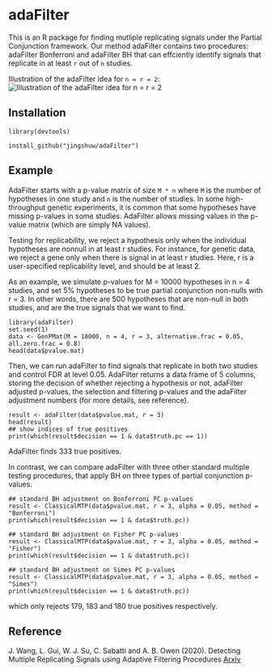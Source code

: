 # adaFilter

This is an R package for finding mutliple replicating signals under the Partial Conjunction framework. Our method adaFilter contains two procedures: adaFilter Bonferroni and adaFilter BH that can effciently identify signals that replicate in at least `r` out of `n` studies.

Illustration of the adaFilter idea for `n = r = 2`:
![Illustration of the adaFilter idea for `n = r = 2`](http://jingshuw.org/uploads/1/2/2/1/122138403/demo.png)


## Installation
```{r}
library(devtools)

install_github("jingshuw/adaFilter")
```

## Example
AdaFilter starts with a p-value matrix of size `M * n` where `M` is the number of hypotheses in one study and `n` is the number of studies. In some high-throughput genetic experiments, it is common that some hypotheses have missing p-values in some studies. AdaFilter allows missing values in the p-value matrix (which are simply NA values).

Testing for replicability, we reject a hypothesis only when the individual hypotheses are nonnull in at least r studies. For instance, for genetic data, we reject a gene only when there is signal in at least r studies. Here, r is a user-specified replicability level, and should be at least 2.

As an example, we simulate p-values for M = 10000 hypotheses in n = 4 studies, and set 5% hypotheses to be true partial conjunction non-nulls with r = 3. In other words, there are 500 hypotheses that are non-null in both studies, and are the true signals that we want to find.
```{r}
library(adaFilter)
set.seed(1)
data <- GenPMat(M = 10000, n = 4, r = 3, alternative.frac = 0.05, all.zero.frac = 0.8)
head(data$pvalue.mat)
```
Then, we can run adaFilter to find signals that replicate in both two studies and control FDR at level 0.05. AdaFilter returns a data frame of 5 columns, storing the decision of whether rejecting a hypothesis or not, adaFilter adjusted p-values, the selection and filtering p-values and the adaFilter adjustment numbers (for more details, see reference). 
```{r}
result <- adaFilter(data$pvalue.mat, r = 3)
head(result)
## show indices of true positives
print(which(result$decision == 1 & data$truth.pc == 1))
```
AdaFilter finds 333 true positives.

In contrast, we can compare adaFilter with three other standard multiple testing procedures, that apply BH on three types of partial conjunction p-values. 
```{r}
## standard BH adjustment on Bonferroni PC p-values
result <- ClassicalMTP(data$pvalue.mat, r = 3, alpha = 0.05, method = "Bonferroni")
print(which(result$decision == 1 & data$truth.pc))

## standard BH adjustment on Fisher PC p-values 
result <- ClassicalMTP(data$pvalue.mat, r = 3, alpha = 0.05, method = "Fisher")
print(which(result$decision == 1 & data$truth.pc))  

## standard BH adjustment on Simes PC p-values 
result <- ClassicalMTP(data$pvalue.mat, r = 3, alpha = 0.05, method = "Simes")
print(which(result$decision == 1 & data$truth.pc))  
```
which only rejects 179, 183 and 180 true positives respectively.

## Reference
J. Wang, L. Gui, W. J. Su, C. Sabatti and A. B. Owen (2020). Detecting Multiple Replicating Signals using Adaptive Filtering Procedures [Arxiv](https://arxiv.org/abs/1610.03330v4)

